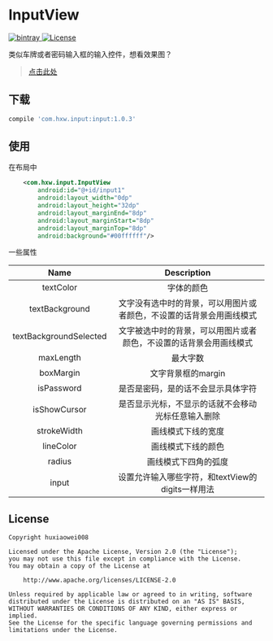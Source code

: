 # InputView
[![bintray](https://api.bintray.com/packages/huxiaowei008/maven/InputView/images/download.svg) ](https://bintray.com/huxiaowei008/maven/InputView/_latestVersion)
[![License](http://img.shields.io/badge/License-Apache%202.0-blue.svg?style=flat-square) ](http://www.apache.org/licenses/LICENSE-2.0)

类似车牌或者密码输入框的输入控件，想看效果图？
>[点击此处](http://www.jianshu.com/p/6155cf8ae080)

## 下载
```gradle
compile 'com.hxw.input:input:1.0.3'
```

## 使用
在布局中
```xml
    <com.hxw.input.InputView
        android:id="@+id/input1"
        android:layout_width="0dp"
        android:layout_height="32dp"
        android:layout_marginEnd="8dp"
        android:layout_marginStart="8dp"
        android:layout_marginTop="8dp"
        android:background="#00ffffff"/>
```
一些属性

| Name | Description |
|:----:|:-----------:|
| textColor | 字体的颜色 |
| textBackground | 文字没有选中时的背景，可以用图片或者颜色，不设置的话背景会用画线模式|
| textBackgroundSelected | 文字被选中时的背景，可以用图片或者颜色，不设置的话背景会用画线模式 |
| maxLength | 最大字数 |
| boxMargin | 文字背景框的margin |
| isPassword | 是否是密码，是的话不会显示具体字符 |
| isShowCursor| 是否显示光标，不显示的话就不会移动光标任意输入删除 |
| strokeWidth | 画线模式下线的宽度 |
| lineColor | 画线模式下线的颜色 |
| radius | 画线模式下四角的弧度 |
| input | 设置允许输入哪些字符，和textView的digits一样用法 |

## License
```
Copyright huxiaowei008

Licensed under the Apache License, Version 2.0 (the "License");
you may not use this file except in compliance with the License.
You may obtain a copy of the License at

    http://www.apache.org/licenses/LICENSE-2.0

Unless required by applicable law or agreed to in writing, software
distributed under the License is distributed on an "AS IS" BASIS,
WITHOUT WARRANTIES OR CONDITIONS OF ANY KIND, either express or implied.
See the License for the specific language governing permissions and
limitations under the License.
```